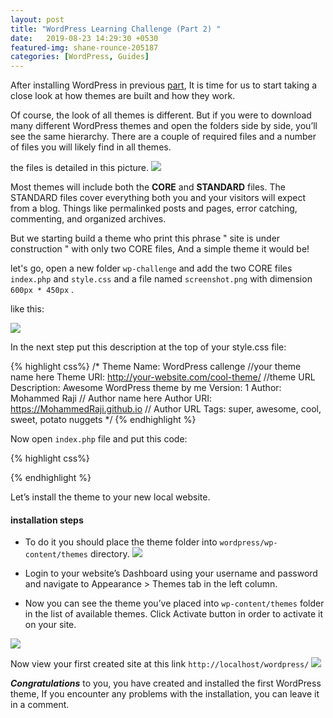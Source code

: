 ```yaml
---
layout: post
title: "WordPress Learning Challenge (Part 2) "
date:   2019-08-23 14:29:30 +0530
featured-img: shane-rounce-205187
categories: [WordPress, Guides]
---
```


After installing WordPress in previous [part](https://mohammedraji.github.io/posts/worpress-challenge-part-1), It is time for us to start taking a close look at how themes are built and how they work.

Of course, the look of all themes is different. But if you were to download many 
different WordPress themes and open the folders side by side, you’ll see the same hierarchy. There are a couple of required files and a number of files you will likely find in all themes.

the files is detailed in this picture.
![]({{site.baseurl}}/assets/img/posts/2/anatomy.png)

Most themes will include both the **CORE** and **STANDARD** files. The STANDARD
files cover everything both you and your visitors will expect from a blog. Things like
permalinked posts and pages, error catching, commenting, and organized archives.

But we starting build a theme who print this phrase " site is under construction " with only two CORE files, And a simple theme it would be!


let's go, open a new folder ```wp-challenge``` and add the two CORE files ```index.php``` and ```style.css``` and a file named ```screenshot.png``` with dimension ```600px * 450px``` .

like this:


![]({{site.baseurl}}/assets/img/posts/2/files.png)

In the next step put this description at the top of your style.css file:

{% highlight css%}
/*
Theme Name: WordPress callenge    //your theme name here
Theme URI: http://your-website.com/cool-theme/   //theme URL
Description:  Awesome WordPress theme by me
Version: 1 
Author: Mohammed Raji       // Author name here
Author URI: https://MohammedRaji.github.io  // Author URL
Tags: super, awesome, cool, sweet, potato nuggets
*/
{% endhighlight %}


Now open ```index.php``` file and put this code:

{% highlight css%}
<?php 
echo " this site is under construction";
?>
{% endhighlight %}


Let’s install the theme to your new local website.

#### installation steps

* To do it you should place the theme folder into ```wordpress/wp-content/themes``` directory. 
![]({{site.baseurl}}/assets/img/posts/2/theme-install.png)


* Login to your website’s Dashboard using your username and password and navigate to Appearance > Themes tab in the left column.

* Now you can see the theme you’ve placed into ```wp-content/themes``` folder in the list of available themes. Click Activate button in order to activate it on your site. 

![]({{site.baseurl}}/assets/img/posts/2/costomize.png)

Now view your first created site at this link ```http://localhost/wordpress/```
![]({{site.baseurl}}/assets/img/posts/2/final.png)


***Congratulations*** to you, you have created and installed the first WordPress theme, If you encounter any problems with the installation, you can leave it in a comment.
